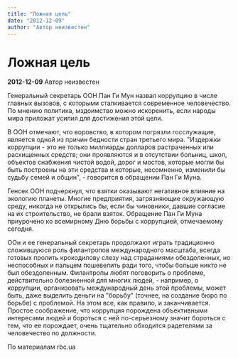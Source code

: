 ```yaml
---
title: "Ложная цель"
date: "2012-12-09"
author: "Автор неизвестен"
---
```


# Ложная цель

**2012-12-09** Автор неизвестен

Генеральный секретарь ООН Пан Ги Мун назвал коррупцию в числе главных вызовов, с которыми сталкивается современное человечество. По мнению политика, мздоимство можно искоренить, если народы мира приложат усилия для достижения этой цели.

В ООН отмечают, что воровство, в котором погрязли госслужащие, является одной из причин бедности стран третьего мира. "Издержки коррупции - это не только миллиарды долларов растраченных или расхищенных средств; они проявляются и в отсутствии больниц, школ, объектов снабжения чистой водой, дорог и мостов, которые могли бы быть построены на эти средства и которые, несомненно, изменили бы судьбу семей и общин", - говорится в обращении Пан Ги Муна.

Генсек ООН подчеркнул, что взятки оказывают негативное влияние на экологию планеты. Многие предприятия, загрязняющие окружающую среду, никогда не открылись бы, если бы чиновники, давшие согласие на их строительство, не брали взяток. Обращение Пан Ги Муна приурочено ко всемирному Дню борьбы с коррупцией, отмечаемому сегодня.

ООн и ее генеральный секретарь продолжают играть традиционно сложившуюся роль филантропов международного масштаба, всегда готовых пролить крокодилову слезу над страданиями обездоленных, но неспособных и пальцем пошевелить ради того, чтобы больше никто не был обездоленным. Филантропы любят поговорить о проблеме, действительно болезненной для многих людей, - например, о коррупции, организовать международный день этой проблемы, может быть, даже выделить деньги на "борьбу" (точнее, на создание бюро по борьбе) с проблемой. На этом все, как правило, и заканчивается. Простое соображение, что коррупция порождена объективными интересами людей и бороться с ней по-серьезному значит бороться с тем, что ее порождает, очень тщательно обходится радетелями за человечество по должности.

По материалам rbc.ua